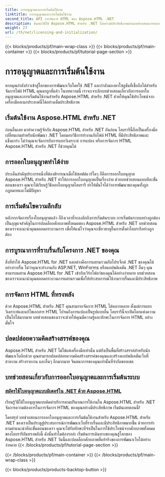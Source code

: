 ```yaml
---
title: การอนุญาตและการเริ่มต้นใช้งาน
linktitle: การอนุญาตและการเริ่มต้นใช้งาน
second_title: API การจัดการ HTML ของ Aspose.HTML .NET
description: ค้นพบวิธีใช้ Aspose.HTML สำหรับ .NET ได้อย่างมีประสิทธิภาพผ่านบทช่วยสอนการออกใบอนุญาตและการเริ่มต้นใช้งานที่ครอบคลุมของเรา ปลดล็อกศักยภาพทั้งหมดของเครื่องมือนี้
weight: 27
url: /th/net/licensing-and-initialization/
---
```


{{< blocks/products/pf/main-wrap-class >}}
{{< blocks/products/pf/main-container >}}
{{< blocks/products/pf/tutorial-page-section >}}

# การอนุญาตและการเริ่มต้นใช้งาน


หากคุณกำลังก้าวเข้าสู่โลกของการพัฒนาเว็บโดยใช้ .NET และกำลังมองหาโซลูชันที่เชื่อถือได้สำหรับจัดการไฟล์ HTML คุณมาถูกที่แล้ว ในบทความนี้ เราจะเจาะลึกบทช่วยสอนเกี่ยวกับการออกใบอนุญาตและการเริ่มต้นใช้งานสำหรับ Aspose.HTML สำหรับ .NET ช่วยให้คุณใช้ประโยชน์จากเครื่องมืออเนกประสงค์นี้ได้อย่างเต็มประสิทธิภาพ

## เริ่มต้นใช้งาน Aspose.HTML สำหรับ .NET

ก่อนอื่นเลย มาทำความรู้จักกับ Aspose.HTML สำหรับ .NET กันก่อน ไลบรารีนี้ถือเป็นเครื่องมือเปลี่ยนเกมสำหรับนักพัฒนา .NET โดยมอบวิธีการทำงานกับไฟล์ HTML ที่มีประสิทธิภาพและแข็งแกร่ง ไม่ว่าคุณจะจัดการกับการแยกวิเคราะห์ การแปลง หรือการจัดการ HTML Aspose.HTML สำหรับ .NET ก็ช่วยคุณได้ 

## การออกใบอนุญาตทำได้ง่าย

ประเด็นสำคัญประการหนึ่งที่ต้องพิจารณาเมื่อใช้ซอฟต์แวร์ใดๆ ก็คือการออกใบอนุญาต Aspose.HTML สำหรับ .NET ทำให้การออกใบอนุญาตเป็นเรื่องง่าย ด้วยบทช่วยสอนแบบทีละขั้นตอนของเรา คุณจะได้เรียนรู้วิธีออกใบอนุญาตไลบรารี ทำให้มั่นใจได้ว่าการพัฒนาของคุณทั้งถูกกฎหมายและไม่มีปัญหา 

## การเริ่มต้นไขความลึกลับ

หลังจากจัดการเรื่องใบอนุญาตแล้ว ก็ถึงเวลาที่จะลงลึกถึงการเริ่มต้นระบบ การเริ่มต้นระบบอย่างถูกต้องเป็นกุญแจสำคัญในการปลดล็อกศักยภาพทั้งหมดของ Aspose.HTML สำหรับ .NET บทช่วยสอนของเราจะแนะนำคุณตลอดกระบวนการ เพื่อให้แน่ใจว่าคุณจะเชี่ยวชาญในการตั้งค่าไลบรารีอย่างถูกต้อง 

## การบูรณาการที่ราบรื่นกับโครงการ .NET ของคุณ

สิ่งที่ทำให้ Aspose.HTML for .NET แตกต่างคือการผสานรวมกับโปรเจ็กต์ .NET ของคุณได้อย่างราบรื่น ไม่ว่าคุณจะทำงานกับ ASP.NET, WinForms หรือแอปพลิเคชัน .NET อื่นๆ คุณสามารถผสาน Aspose.HTML for .NET เข้ากับเวิร์กโฟลว์ของคุณได้อย่างง่ายดาย บทช่วยสอนของเราจะแนะนำคุณตลอดกระบวนการผสานรวมเพื่อให้ประสบการณ์ใช้งานราบรื่นและมีประสิทธิภาพ

## การจัดการ HTML ที่ทรงพลัง

ด้วย Aspose.HTML สำหรับ .NET คุณสามารถจัดการ HTML ได้หลากหลาย ตั้งแต่การแยกวิเคราะห์และแก้ไขเอกสาร HTML ไปจนถึงการแปลงเป็นรูปแบบอื่น ไลบรารีนี้จะเปิดโลกแห่งความเป็นไปได้มากมาย บทช่วยสอนของเราจะช่วยให้คุณมีความรู้และทักษะในการจัดการ HTML อย่างมั่นใจ

## ปลดปล่อยความคิดสร้างสรรค์ของคุณ

Aspose.HTML สำหรับ .NET ไม่ใช่แค่เครื่องมือเท่านั้น แต่ยังเป็นพื้นที่สร้างสรรค์สำหรับนักพัฒนาเว็บอีกด้วย คุณสามารถปลดปล่อยความคิดสร้างสรรค์ของคุณและสร้างแอปพลิเคชันเว็บที่สวยงาม สร้างรายงาน และอื่นๆ อีกมากมาย จินตนาการของคุณเท่านั้นที่จำกัดขอบเขต

## บทช่วยสอนเกี่ยวกับการออกใบอนุญาตและการเริ่มต้นระบบ
### [สมัครใช้ใบอนุญาตแบบมิเตอร์ใน .NET ด้วย Aspose.HTML](./apply-metered-license/)
เรียนรู้วิธีใช้ใบอนุญาตแบบคิดค่าบริการตามปริมาณการใช้งานใน Aspose.HTML สำหรับ .NET จัดการความต้องการในการจัดการ HTML ของคุณอย่างมีประสิทธิภาพ เริ่มต้นเลยตอนนี้!

โดยสรุป บทช่วยสอนการออกใบอนุญาตและการเริ่มต้นใช้งานสำหรับ Aspose.HTML สำหรับ .NET ของเราเป็นประตูสู่ประสบการณ์การพัฒนาเว็บที่ราบรื่นและมีประสิทธิภาพมากขึ้น ด้วยการทำตามคำแนะนำทีละขั้นตอนของเรา คุณจะได้รับทักษะที่จำเป็นในการใช้ประโยชน์จากศักยภาพทั้งหมดของไลบรารีอันทรงพลังนี้ ดังนั้นทำไมต้องรอล่ะ เริ่มต้นการเดินทางของคุณสู่โลกของ Aspose.HTML สำหรับ .NET วันนี้และปลดล็อกศักยภาพที่แท้จริงของการพัฒนาเว็บได้อย่างง่ายดาย
{{< /blocks/products/pf/tutorial-page-section >}}

{{< /blocks/products/pf/main-container >}}
{{< /blocks/products/pf/main-wrap-class >}}

{{< blocks/products/products-backtop-button >}}
